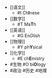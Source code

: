 - [[语文]]
	- #I Ch**I**nese
- [[数学]]
	- #T Ma**T**h
- [[英语]]
	- #G En*G*lish
- [[物理]]
	- #Y ph**Y**sical
- [[化学]]
	- #E ch**E**mistry
- #生物 #O bi**O**logy
- #政治 #历史 #地理
